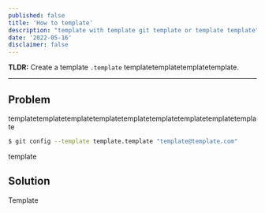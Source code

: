 ```yaml
---
published: false
title: 'How to template'
description: "template with template git template or template template"
date: '2022-05-16'
disclaimer: false
---
```


**TLDR:** Create a template `.template` templatetemplatetemplatetemplate.

---

## Problem

templatetemplatetemplatetemplatetemplatetemplatetemplatetemplatetemplate

```bash
$ git config --template template.template "template@template.com"
```

template

## Solution

Template